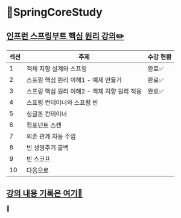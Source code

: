 # 🌱SpringCoreStudy
[인프런 스프링부트 핵심 원리 강의✏️](https://www.inflearn.com/course/%EC%8A%A4%ED%94%84%EB%A7%81-%ED%95%B5%EC%8B%AC-%EC%9B%90%EB%A6%AC-%EA%B8%B0%EB%B3%B8%ED%8E%B8/dashboard)
-----------------

| 섹션 | 주제 | 수강 현황|
|---|--------------|---|
| 1 | 객체 지향 설계와 스프링 | 완료✅ |
| 2 | 스프링 핵심 원리 이해1 - 예제 만들기 | 완료✅ |
| 3 | 스프링 핵심 원리 이해2 - 객체 지향 원리 적용| 완료✅ |
| 4 | 스프링 컨테이너와 스프링 빈 ||
| 5 | 싱글톤 컨테이너 ||
| 6 | 컴포넌트 스캔 ||
| 7 | 의존 관계 자동 주입 ||
| 8 | 빈 생명주기 콜백 ||
| 9 | 빈 스코프 ||
| 10 | 다음으로 ||

[강의 내용 기록은 여기📒](https://yuejeong.tistory.com/category/Study/SpringBoot)
-------------------

🐣

